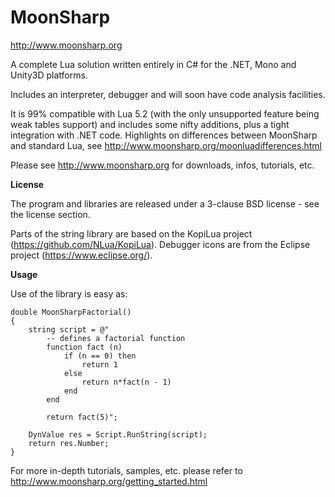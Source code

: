 MoonSharp
=========
http://www.moonsharp.org

A complete Lua solution written entirely in C# for the .NET, Mono and Unity3D platforms.

Includes an interpreter, debugger and will soon have code analysis facilities.

It is 99% compatible with Lua 5.2 (with the only unsupported feature being weak tables support) and includes some nifty additions, plus a tight integration with .NET code. Highlights on differences between MoonSharp and standard Lua, see http://www.moonsharp.org/moonluadifferences.html

Please see http://www.moonsharp.org for downloads, infos, tutorials, etc.


**License**

The program and libraries are released under a 3-clause BSD license - see the license section.

Parts of the string library are based on the KopiLua project (https://github.com/NLua/KopiLua).
Debugger icons are from the Eclipse project (https://www.eclipse.org/).


**Usage**

Use of the library is easy as:

	double MoonSharpFactorial()
	{
		string script = @"    
			-- defines a factorial function
			function fact (n)
				if (n == 0) then
					return 1
				else
					return n*fact(n - 1)
				end
			end

			return fact(5)";

		DynValue res = Script.RunString(script);
		return res.Number;
	}

For more in-depth tutorials, samples, etc. please refer to http://www.moonsharp.org/getting_started.html









